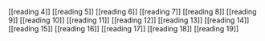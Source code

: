 [[reading 4]]
[[reading 5]]
[[reading 6]]
[[reading 7]]
[[reading 8]]
[[reading 9]]
[[reading 10]]
[[reading 11]]
[[reading 12]]
[[reading 13]]
[[reading 14]]
[[reading 15]]
[[reading 16]]
[[reading 17]]
[[reading 18]]
[[reading 19]]
